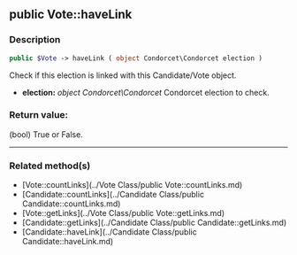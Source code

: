 ## public Vote::haveLink

### Description    

```php
public $Vote -> haveLink ( object Condorcet\Condorcet election )
```

Check if this election is linked with this Candidate/Vote object.    
- **election:** *object Condorcet\Condorcet* Condorcet election to check.



### Return value:   

(bool) True or False.


---------------------------------------

### Related method(s)      

* [Vote::countLinks](../Vote Class/public Vote::countLinks.md)    
* [Candidate::countLinks](../Candidate Class/public Candidate::countLinks.md)    
* [Vote::getLinks](../Vote Class/public Vote::getLinks.md)    
* [Candidate::getLinks](../Candidate Class/public Candidate::getLinks.md)    
* [Candidate::haveLink](../Candidate Class/public Candidate::haveLink.md)    
